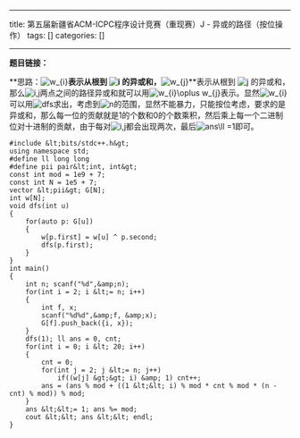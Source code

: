 
--- 
title:  第五届新疆省ACM-ICPC程序设计竞赛（重现赛）J - 异或的路径（按位操作） 
tags: []
categories: [] 

---
**题目链接：**

**思路：<img alt="w_{i}" class="mathcode" src="https://private.codecogs.com/gif.latex?w_%7Bi%7D">**表示从根到 <img alt="i" class="mathcode" src="https://private.codecogs.com/gif.latex?i"> 的异或和，**<img alt="w_{j}" class="mathcode" src="https://private.codecogs.com/gif.latex?w_%7Bj%7D">**表示从根到 <img alt="j" class="mathcode" src="https://private.codecogs.com/gif.latex?j"> 的异或和，那么<img alt="i,j" class="mathcode" src="https://private.codecogs.com/gif.latex?i%2Cj">两点之间的路径异或和就可以用<img alt="w_{i}\oplus w_{j}" class="mathcode" src="https://private.codecogs.com/gif.latex?w_%7Bi%7D%5Coplus%20w_%7Bj%7D">表示。显然<img alt="w_{i}" class="mathcode" src="https://private.codecogs.com/gif.latex?w_%7Bi%7D">可以用<img alt="dfs" class="mathcode" src="https://private.codecogs.com/gif.latex?dfs">求出，考虑到<img alt="n" class="mathcode" src="https://private.codecogs.com/gif.latex?n">的范围，显然不能暴力，只能按位考虑，要求的是异或和，那么每一位的贡献就是1的个数和0的个数乘积，然后乘上每一个二进制位对十进制的贡献，由于每对<img alt="i,j" class="mathcode" src="https://private.codecogs.com/gif.latex?i%2Cj">都会出现两次，最后<img alt="ans\ll =1" class="mathcode" src="https://private.codecogs.com/gif.latex?ans%5Cll%20%3D1">即可。

```
#include &lt;bits/stdc++.h&gt;
using namespace std;
#define ll long long
#define pii pair&lt;int, int&gt;
const int mod = 1e9 + 7;
const int N = 1e5 + 7;
vector &lt;pii&gt; G[N];
int w[N];
void dfs(int u)
{
    for(auto p: G[u])
    {
        w[p.first] = w[u] ^ p.second;
        dfs(p.first);
    }
}
int main()
{
    int n; scanf("%d",&amp;n);
    for(int i = 2; i &lt;= n; i++)
    {
        int f, x;
        scanf("%d%d",&amp;f, &amp;x);
        G[f].push_back({i, x});
    }
    dfs(1); ll ans = 0, cnt;
    for(int i = 0; i &lt; 20; i++)
    {
        cnt = 0;
        for(int j = 2; j &lt;= n; j++)
            if((w[j] &gt;&gt; i) &amp; 1) cnt++;
        ans = (ans % mod + ((1 &lt;&lt; i) % mod * cnt % mod * (n - cnt) % mod)) % mod;
    }
    ans &lt;&lt;= 1; ans %= mod;
    cout &lt;&lt; ans &lt;&lt; endl;
}

```

 
